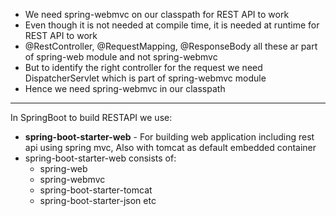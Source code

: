 * We need spring-webmvc on our classpath for REST API to work
* Even though it is not needed at compile time, it is needed at runtime for REST API to work
* @RestController, @RequestMapping, @ResponseBody all these ar part of spring-web module and not spring-webmvc
* But to identify the right controller for the request we need DispatcherServlet which is part of spring-webmvc module
* Hence we need spring-webmvc in our classpath


---
In SpringBoot to build RESTAPI we use:
* **spring-boot-starter-web** - For building web application including rest api using spring mvc, Also with tomcat as default embedded container
* spring-boot-starter-web consists of:
  * spring-web
  * spring-webmvc
  * spring-boot-starter-tomcat
  * spring-boot-starter-json etc
